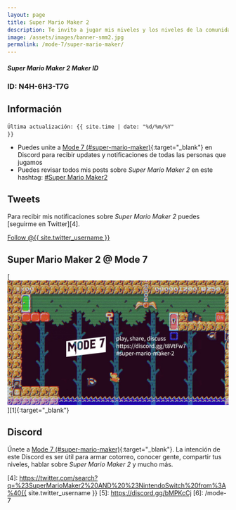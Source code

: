 ```yaml
---
layout: page
title: Super Mario Maker 2
description: Te invito a jugar mis niveles y los niveles de la comunidad de Mode 7 en Super Mario Maker 2.
image: /assets/images/banner-smm2.jpg
permalink: /mode-7/super-mario-maker/
---
```


<div class="row">
<div class="col-12">
<div class="card text-center">
<div class="card-header">
<h5 class="card-title"><i class="fas fa-user"></i> Super Mario Maker 2 Maker ID</h5>
</div>
<div class="card-body">
<h3 class="card-text">
ID: N4H-6H3-T7G
</h3>
</div>
</div>
</div>
</div>

<div class="row">
<div class="col-sm-6 order-2 order-sm-1">

## <i class="fas fa-info-circle"></i> Información

<code>Última actualización: {{ site.time | date: "%d/%m/%Y" }}</code>

- Puedes unite a [Mode 7 (#super-mario-maker)][1]{:target="_blank"} en Discord para recibir updates y notificaciones de todas las personas que jugamos
- Puedes revisar todos mis posts sobre *Super Mario Maker 2* en este hashtag: <a class="badge badge-primary" href="https://blog.{{ site.domain }}/hashtag/super-mario-maker-2/">#Super Mario Maker2</a>

## <i class="fab fa-twitter"></i> Tweets

Para recibir mis notificaciones sobre *Super Mario Maker 2* puedes [seguirme en Twitter][4].

<a href="https://twitter.com/{{ site.twitter_username }}" class="twitter-follow-button text-center" data-show-count="false">Follow @{{ site.twitter_username }}</a>

</div>
<div class="col-sm-6 order-1 order-sm-2">

## <i class="fas fa-star"></i> Super Mario Maker 2 @ Mode 7

<div class="text-center mt20">
[<img class="img-fluid" src="/assets/images/banner-smm2.jpg" alt="">][1]{:target="_blank"}
</div>

</div>
</div>

## <i class="fab fa-discord"></i> Discord

Únete a [Mode 7 (#super-mario-maker)][1]{:target="_blank"}. La intención de este Discord es ser útil para armar cotorreo, conocer gente, compartir tus niveles, hablar sobre *Super Mario Maker 2* y mucho más.

[1]: https://discord.gg/t8VtFw7
[2]: https://itunes.apple.com/us/app/id1234806557?mt=12&uo=4&at=10l4Fw
[3]: https://play.google.com/store/apps/details?id=com.nintendo.znca&gl=us&hl=en
[4]: https://twitter.com/search?q=%23SuperMarioMaker2%20AND%20%23NintendoSwitch%20from%3A%40{{ site.twitter_username }}
[5]: https://discord.gg/bMPKcCj
[6]: /mode-7